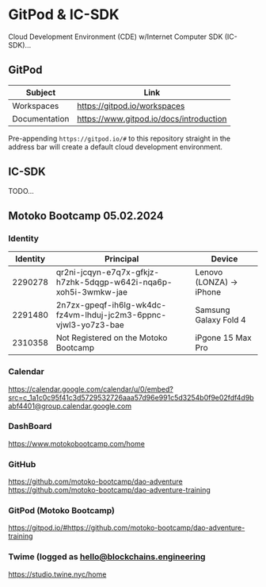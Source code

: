 # GitPod & IC-SDK
Cloud Development Environment (CDE) w/Internet Computer SDK (IC-SDK)...  


## GitPod
|Subject|Link|
|---|---|
|Workspaces|https://gitpod.io/workspaces|
|Documentation|https://www.gitpod.io/docs/introduction|

Pre-appending ``https://gitpod.io/#`` to this repository straight in the address bar will create a default cloud development environment. 

## IC-SDK
TODO...
## Motoko Bootcamp 05.02.2024
### Identity
|Identity|Principal|Device|
|---|---|---|
|2290278|qr2ni-jcqyn-e7q7x-gfkjz-h7zhk-5dqgp-w642i-nqa6p-xoh5i-3wmkw-jae|Lenovo (LONZA) -> iPhone|
|2291480|2n7zx-gpeqf-ih6lg-wk4dc-fz4vm-lhduj-jc2m3-6ppnc-vjwl3-yo7z3-bae|Samsung Galaxy Fold 4|
|2310358|Not Registered on the Motoko Bootcamp|iPgone 15 Max Pro|

### Calendar
https://calendar.google.com/calendar/u/0/embed?src=c_1a1c0c95f41c3d5729532726aaa57d96e991c5d3254b0f9e02fdf4d9babf4401@group.calendar.google.com
### DashBoard
https://www.motokobootcamp.com/home

### GitHub
https://github.com/motoko-bootcamp/dao-adventure
https://github.com/motoko-bootcamp/dao-adventure-training

### GitPod (Motoko Bootcamp)
https://gitpod.io/#https://github.com/motoko-bootcamp/dao-adventure-training

### Twime (logged as hello@blockchains.engineering
https://studio.twine.nyc/home


